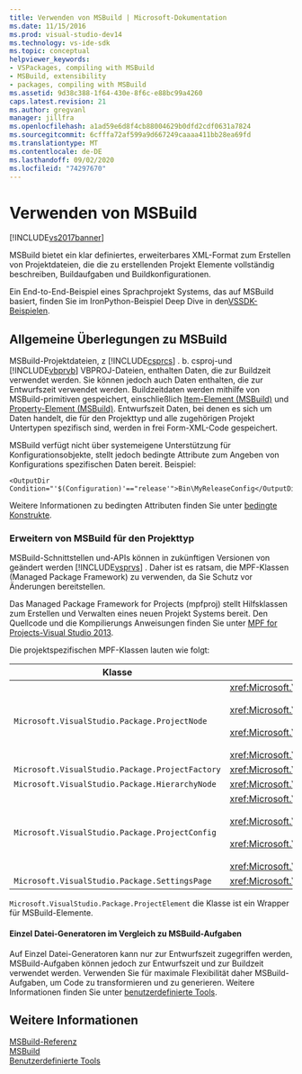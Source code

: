 ```yaml
---
title: Verwenden von MSBuild | Microsoft-Dokumentation
ms.date: 11/15/2016
ms.prod: visual-studio-dev14
ms.technology: vs-ide-sdk
ms.topic: conceptual
helpviewer_keywords:
- VSPackages, compiling with MSBuild
- MSBuild, extensibility
- packages, compiling with MSBuild
ms.assetid: 9d38c388-1f64-430e-8f6c-e88bc99a4260
caps.latest.revision: 21
ms.author: gregvanl
manager: jillfra
ms.openlocfilehash: a1ad59e6d8f4cb88004629b0dfd2cdf0631a7824
ms.sourcegitcommit: 6cfffa72af599a9d667249caaaa411bb28ea69fd
ms.translationtype: MT
ms.contentlocale: de-DE
ms.lasthandoff: 09/02/2020
ms.locfileid: "74297670"
---
```

# <a name="using-msbuild"></a>Verwenden von MSBuild
[!INCLUDE[vs2017banner](../../includes/vs2017banner.md)]

MSBuild bietet ein klar definiertes, erweiterbares XML-Format zum Erstellen von Projektdateien, die die zu erstellenden Projekt Elemente vollständig beschreiben, Buildaufgaben und Buildkonfigurationen.  
  
 Ein End-to-End-Beispiel eines Sprachprojekt Systems, das auf MSBuild basiert, finden Sie im IronPython-Beispiel Deep Dive in den[VSSDK-Beispielen](../../misc/vssdk-samples.md).  
  
## <a name="general-msbuild-considerations"></a>Allgemeine Überlegungen zu MSBuild  
 MSBuild-Projektdateien, z [!INCLUDE[csprcs](../../includes/csprcs-md.md)] . b. csproj-und [!INCLUDE[vbprvb](../../includes/vbprvb-md.md)] VBPROJ-Dateien, enthalten Daten, die zur Buildzeit verwendet werden. Sie können jedoch auch Daten enthalten, die zur Entwurfszeit verwendet werden. Buildzeitdaten werden mithilfe von MSBuild-primitiven gespeichert, einschließlich [Item-Element (MSBuild)](../../msbuild/item-element-msbuild.md) und [Property-Element (MSBuild)](../../msbuild/property-element-msbuild.md). Entwurfszeit Daten, bei denen es sich um Daten handelt, die für den Projekttyp und alle zugehörigen Projekt Untertypen spezifisch sind, werden in frei Form-XML-Code gespeichert.  
  
 MSBuild verfügt nicht über systemeigene Unterstützung für Konfigurationsobjekte, stellt jedoch bedingte Attribute zum Angeben von Konfigurations spezifischen Daten bereit. Beispiel:  
  
```  
<OutputDir Condition="'$(Configuration)'=="release'">Bin\MyReleaseConfig</OutputDir>  
```  
  
 Weitere Informationen zu bedingten Attributen finden Sie unter [bedingte Konstrukte](../../msbuild/msbuild-conditional-constructs.md).  
  
### <a name="extending-msbuild-for-your-project-type"></a>Erweitern von MSBuild für den Projekttyp  
 MSBuild-Schnittstellen und-APIs können in zukünftigen Versionen von geändert werden [!INCLUDE[vsprvs](../../includes/vsprvs-md.md)] . Daher ist es ratsam, die MPF-Klassen (Managed Package Framework) zu verwenden, da Sie Schutz vor Änderungen bereitstellen.  
  
 Das Managed Package Framework for Projects (mpfproj) stellt Hilfsklassen zum Erstellen und Verwalten eines neuen Projekt Systems bereit. Den Quellcode und die Kompilierungs Anweisungen finden Sie unter [MPF for Projects-Visual Studio 2013](https://archive.codeplex.com/?p=mpfproj12).  
  
 Die projektspezifischen MPF-Klassen lauten wie folgt:  
  
|Klasse|Implementierung|  
|-----------|--------------------|  
|`Microsoft.VisualStudio.Package.ProjectNode`|<xref:Microsoft.VisualStudio.Shell.Interop.IVsProject3><br /><br /> <xref:Microsoft.VisualStudio.Shell.Interop.IVsCfgProvider2><br /><br /> <xref:Microsoft.VisualStudio.Shell.Interop.IPersistFileFormat><br /><br /> <xref:Microsoft.VisualStudio.Shell.Interop.IVsSolutionEvents>|  
|`Microsoft.VisualStudio.Package.ProjectFactory`|<xref:Microsoft.VisualStudio.Shell.Interop.IVsProjectFactory>|  
|`Microsoft.VisualStudio.Package.HierarchyNode`|<xref:Microsoft.VisualStudio.Shell.Interop.IVsHierarchy>|  
|`Microsoft.VisualStudio.Package.ProjectConfig`|<xref:Microsoft.VisualStudio.Shell.Interop.IVsCfg><br /><br /> <xref:Microsoft.VisualStudio.Shell.Interop.IVsProjectCfg><br /><br /> <xref:Microsoft.VisualStudio.Shell.Interop.IVsBuildableProjectCfg><br /><br /> <xref:Microsoft.VisualStudio.Shell.Interop.IVsDebuggableProjectCfg>|  
|`Microsoft.VisualStudio.Package.SettingsPage`|<xref:Microsoft.VisualStudio.OLE.Interop.IPropertyPageSite>|  
  
 `Microsoft.VisualStudio.Package.ProjectElement` die Klasse ist ein Wrapper für MSBuild-Elemente.  
  
#### <a name="single-file-generators-vs-msbuild-tasks"></a>Einzel Datei-Generatoren im Vergleich zu MSBuild-Aufgaben  
 Auf Einzel Datei-Generatoren kann nur zur Entwurfszeit zugegriffen werden, MSBuild-Aufgaben können jedoch zur Entwurfszeit und zur Buildzeit verwendet werden. Verwenden Sie für maximale Flexibilität daher MSBuild-Aufgaben, um Code zu transformieren und zu generieren. Weitere Informationen finden Sie unter [benutzerdefinierte Tools](../../extensibility/internals/custom-tools.md).  
  
## <a name="see-also"></a>Weitere Informationen  
 [MSBuild-Referenz](../../msbuild/msbuild-reference.md)   
 [MSBuild](https://msdn.microsoft.com/7c49aba1-ee6c-47d8-9de1-6f29a906e20b)   
 [Benutzerdefinierte Tools](../../extensibility/internals/custom-tools.md)
